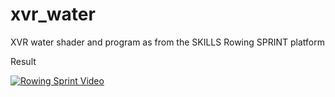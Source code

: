 # xvr_water
XVR water shader and program as from the SKILLS Rowing SPRINT platform

Result

[![Rowing Sprint Video](http://img.youtube.com/vi/OP88ICd5yj0/0.jpg)](http://www.youtube.com/watch?v=OP88ICd5yj0)
